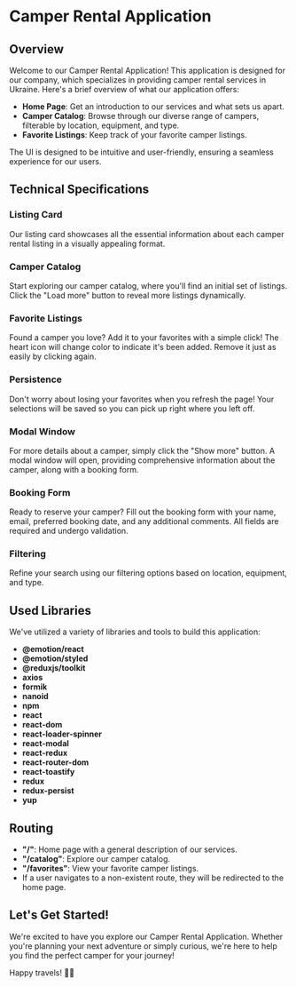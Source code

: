 # Camper Rental Application

## Overview

Welcome to our Camper Rental Application! This application is designed for our company, which specializes in providing camper rental services in Ukraine. Here's a brief overview of what our application offers:

- **Home Page**: Get an introduction to our services and what sets us apart.
- **Camper Catalog**: Browse through our diverse range of campers, filterable by location, equipment, and type.
- **Favorite Listings**: Keep track of your favorite camper listings.

The UI is designed to be intuitive and user-friendly, ensuring a seamless experience for our users.

## Technical Specifications

### Listing Card

Our listing card showcases all the essential information about each camper rental listing in a visually appealing format.

### Camper Catalog

Start exploring our camper catalog, where you'll find an initial set of listings. Click the "Load more" button to reveal more listings dynamically.

### Favorite Listings

Found a camper you love? Add it to your favorites with a simple click! The heart icon will change color to indicate it's been added. Remove it just as easily by clicking again.

### Persistence

Don't worry about losing your favorites when you refresh the page! Your selections will be saved so you can pick up right where you left off.

### Modal Window

For more details about a camper, simply click the "Show more" button. A modal window will open, providing comprehensive information about the camper, along with a booking form.

### Booking Form

Ready to reserve your camper? Fill out the booking form with your name, email, preferred booking date, and any additional comments. All fields are required and undergo validation.

### Filtering

Refine your search using our filtering options based on location, equipment, and type.

## Used Libraries

We've utilized a variety of libraries and tools to build this application:

- **@emotion/react**
- **@emotion/styled**
- **@reduxjs/toolkit**
- **axios**
- **formik**
- **nanoid**
- **npm**
- **react**
- **react-dom**
- **react-loader-spinner**
- **react-modal**
- **react-redux**
- **react-router-dom**
- **react-toastify**
- **redux**
- **redux-persist**
- **yup**

## Routing

- **"/"**: Home page with a general description of our services.
- **"/catalog"**: Explore our camper catalog.
- **"/favorites"**: View your favorite camper listings.
- If a user navigates to a non-existent route, they will be redirected to the home page.

## Let's Get Started!

We're excited to have you explore our Camper Rental Application. Whether you're planning your next adventure or simply curious, we're here to help you find the perfect camper for your journey!

Happy travels! 🚐✨
